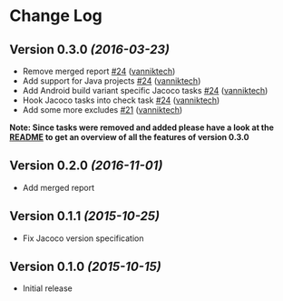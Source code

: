 # Change Log

Version 0.3.0 *(2016-03-23)*
--------------------------------

- Remove merged report [\#24](https://github.com/vanniktech/OnActivityResult/pull/24) ([vanniktech](https://github.com/vanniktech))
- Add support for Java projects [\#24](https://github.com/vanniktech/OnActivityResult/pull/24) ([vanniktech](https://github.com/vanniktech))
- Add Android build variant specific Jacoco tasks [\#24](https://github.com/vanniktech/OnActivityResult/pull/24) ([vanniktech](https://github.com/vanniktech))
- Hook Jacoco tasks into check task [\#24](https://github.com/vanniktech/OnActivityResult/pull/24) ([vanniktech](https://github.com/vanniktech))
- Add some more excludes [\#21](https://github.com/vanniktech/gradle-android-junit-jacoco-plugin/pull/21) ([vanniktech](https://github.com/vanniktech))

**Note: Since tasks were removed and added please have a look at the [README](README.md) to get an overview of all the features of version 0.3.0**

Version 0.2.0 *(2016-11-01)*
----------------------------

- Add merged report

Version 0.1.1 *(2015-10-25)*
----------------------------

- Fix Jacoco version specification

Version 0.1.0 *(2015-10-15)*
----------------------------

- Initial release